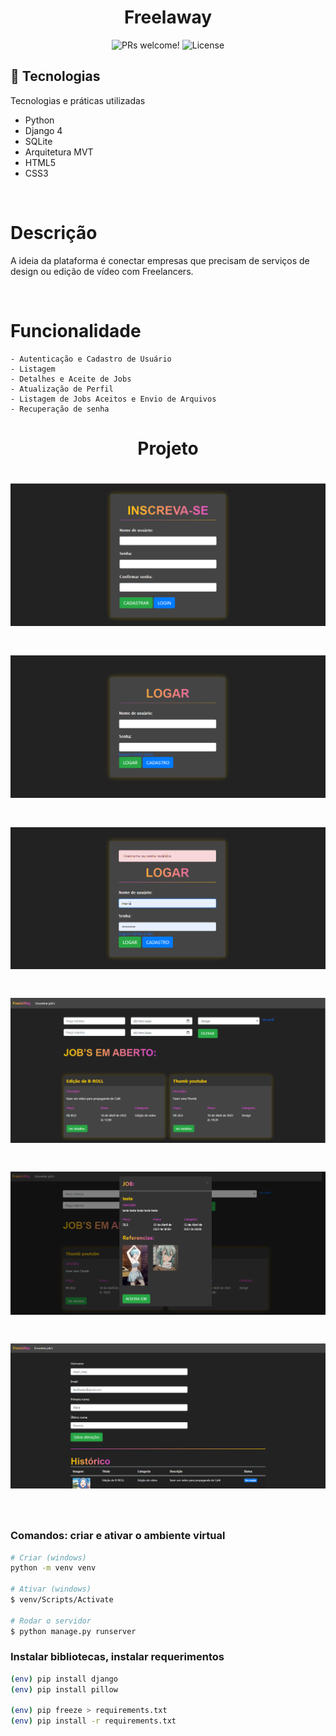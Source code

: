 <h1 align="center">
    Freelaway
</h1>

<p align="center">
 <img src="https://img.shields.io/static/v1?label=PRs&message=welcome&color=49AA26&labelColor=000000" alt="PRs welcome!" />

  <img alt="License" src="https://img.shields.io/static/v1?label=license&message=MIT&color=49AA26&labelColor=000000">
</p>

## 🚀 Tecnologias

Tecnologias e práticas utilizadas

- Python
- Django 4
- SQLite
- Arquitetura MVT
- HTML5
- CSS3

</br>

# Descrição

<p>
    A ideia da plataforma é conectar empresas que precisam de serviços de design ou edição de vídeo com Freelancers.
</p>

</br>

# Funcionalidade
    - Autenticação e Cadastro de Usuário
    - Listagem
    - Detalhes e Aceite de Jobs
    - Atualização de Perfil
    - Listagem de Jobs Aceitos e Envio de Arquivos
    - Recuperação de senha

<h1 align="center"> 
	 Projeto
</h1>

<h1 align="center">
  <img alt="cadastro" title="#freelaway" src="./images/cadastro.png" />
</h1>

<h1 align="center">
  <img alt="login" title="#freelaway" src="./images/login.png" />
</h1>

<h1 align="center">
  <img alt="validação do formulario" title="#freelaway" src="./images/validação.png" />
</h1>

<h1 align="center">
  <img alt="jobs" title="#freelaway" src="./images/jobs.png" />
</h1>

<h1 align="center">
  <img alt="descrição do jobs" title="#freelaway" src="./images/modal.png" />
</h1>

<h1 align="center">
  <img alt="perfil do usuario" title="#freelaway" src="./images/perfil.png" />
</h1>

<br/>

### Comandos: criar e ativar o ambiente virtual

```bash
# Criar (windows) 
python -m venv venv

# Ativar (windows)
$ venv/Scripts/Activate

# Rodar o servidor
$ python manage.py runserver

```

### Instalar bibliotecas, instalar requerimentos

```bash
(env) pip install django
(env) pip install pillow

(env) pip freeze > requirements.txt
(env) pip install -r requirements.txt

```
